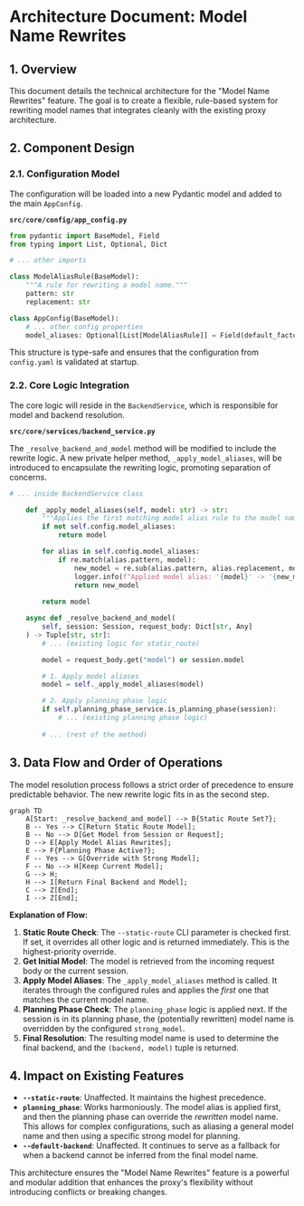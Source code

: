 # Architecture Document: Model Name Rewrites

## 1. Overview

This document details the technical architecture for the "Model Name Rewrites" feature. The goal is to create a flexible, rule-based system for rewriting model names that integrates cleanly with the existing proxy architecture.

## 2. Component Design

### 2.1. Configuration Model

The configuration will be loaded into a new Pydantic model and added to the main `AppConfig`.

**`src/core/config/app_config.py`**

```python
from pydantic import BaseModel, Field
from typing import List, Optional, Dict

# ... other imports

class ModelAliasRule(BaseModel):
    """A rule for rewriting a model name."""
    pattern: str
    replacement: str

class AppConfig(BaseModel):
    # ... other config properties
    model_aliases: Optional[List[ModelAliasRule]] = Field(default_factory=list)

```

This structure is type-safe and ensures that the configuration from `config.yaml` is validated at startup.

### 2.2. Core Logic Integration

The core logic will reside in the `BackendService`, which is responsible for model and backend resolution.

**`src/core/services/backend_service.py`**

The `_resolve_backend_and_model` method will be modified to include the rewrite logic. A new private helper method, `_apply_model_aliases`, will be introduced to encapsulate the rewriting logic, promoting separation of concerns.

```python
# ... inside BackendService class

    def _apply_model_aliases(self, model: str) -> str:
        """Applies the first matching model alias rule to the model name."""
        if not self.config.model_aliases:
            return model

        for alias in self.config.model_aliases:
            if re.match(alias.pattern, model):
                new_model = re.sub(alias.pattern, alias.replacement, model)
                logger.info(f"Applied model alias: '{model}' -> '{new_model}'")
                return new_model
        
        return model

    async def _resolve_backend_and_model(
        self, session: Session, request_body: Dict[str, Any]
    ) -> Tuple[str, str]:
        # ... (existing logic for static_route)

        model = request_body.get("model") or session.model

        # 1. Apply model aliases
        model = self._apply_model_aliases(model)

        # 2. Apply planning phase logic
        if self.planning_phase_service.is_planning_phase(session):
            # ... (existing planning phase logic)
            
        # ... (rest of the method)
```

## 3. Data Flow and Order of Operations

The model resolution process follows a strict order of precedence to ensure predictable behavior. The new rewrite logic fits in as the second step.

```mermaid
graph TD
    A[Start: _resolve_backend_and_model] --> B{Static Route Set?};
    B -- Yes --> C[Return Static Route Model];
    B -- No --> D[Get Model from Session or Request];
    D --> E[Apply Model Alias Rewrites];
    E --> F{Planning Phase Active?};
    F -- Yes --> G[Override with Strong Model];
    F -- No --> H[Keep Current Model];
    G --> H;
    H --> I[Return Final Backend and Model];
    C --> Z[End];
    I --> Z[End];
```

**Explanation of Flow:**

1.  **Static Route Check**: The `--static-route` CLI parameter is checked first. If set, it overrides all other logic and is returned immediately. This is the highest-priority override.
2.  **Get Initial Model**: The model is retrieved from the incoming request body or the current session.
3.  **Apply Model Aliases**: The `_apply_model_aliases` method is called. It iterates through the configured rules and applies the *first* one that matches the current model name.
4.  **Planning Phase Check**: The `planning_phase` logic is applied next. If the session is in its planning phase, the (potentially rewritten) model name is overridden by the configured `strong_model`.
5.  **Final Resolution**: The resulting model name is used to determine the final backend, and the `(backend, model)` tuple is returned.

## 4. Impact on Existing Features

-   **`--static-route`**: Unaffected. It maintains the highest precedence.
-   **`planning_phase`**: Works harmoniously. The model alias is applied first, and then the planning phase can override the *rewritten* model name. This allows for complex configurations, such as aliasing a general model name and then using a specific strong model for planning.
-   **`--default-backend`**: Unaffected. It continues to serve as a fallback for when a backend cannot be inferred from the final model name.

This architecture ensures the "Model Name Rewrites" feature is a powerful and modular addition that enhances the proxy's flexibility without introducing conflicts or breaking changes.